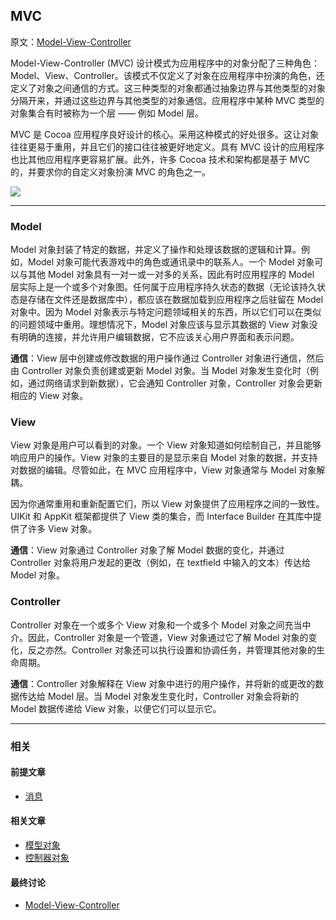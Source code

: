 ## MVC

原文：[Model-View-Controller](https://developer.apple.com/library/archive/documentation/General/Conceptual/DevPedia-CocoaCore/MVC.html#//apple_ref/doc/uid/TP40008195-CH32-SW1)

Model-View-Controller (MVC) 设计模式为应用程序中的对象分配了三种角色：Model、View、Controller。该模式不仅定义了对象在应用程序中扮演的角色，还定义了对象之间通信的方式。这三种类型的对象都通过抽象边界与其他类型的对象分隔开来，并通过这些边界与其他类型的对象通信。应用程序中某种 MVC 类型的对象集合有时被称为一个层 —— 例如 Model 层。

MVC 是 Cocoa 应用程序良好设计的核心。采用这种模式的好处很多。这让对象往往更易于重用，并且它们的接口往往被更好地定义。具有 MVC 设计的应用程序也比其他应用程序更容易扩展。此外，许多 Cocoa 技术和架构都是基于 MVC 的，并要求你的自定义对象扮演 MVC 的角色之一。

![](https://gitee.com/junteng/images/raw/master/img/20220114212040.png)

---

### Model

Model 对象封装了特定的数据，并定义了操作和处理该数据的逻辑和计算。例如，Model 对象可能代表游戏中的角色或通讯录中的联系人。一个 Model 对象可以与其他 Model 对象具有一对一或一对多的关系，因此有时应用程序的 Model 层实际上是一个或多个对象图。任何属于应用程序持久状态的数据（无论该持久状态是存储在文件还是数据库中），都应该在数据加载到应用程序之后驻留在 Model 对象中。因为 Model 对象表示与特定问题领域相关的东西，所以它们可以在类似的问题领域中重用。理想情况下，Model 对象应该与显示其数据的 View 对象没有明确的连接，并允许用户编辑数据，它不应该关心用户界面和表示问题。

**通信**：View 层中创建或修改数据的用户操作通过 Controller 对象进行通信，然后由 Controller 对象负责创建或更新 Model 对象。当 Model 对象发生变化时（例如，通过网络请求到新数据），它会通知 Controller 对象，Controller 对象会更新相应的 View 对象。

### View

View 对象是用户可以看到的对象。一个 View 对象知道如何绘制自己，并且能够响应用户的操作。View 对象的主要目的是显示来自 Model 对象的数据，并支持对数据的编辑。尽管如此，在 MVC 应用程序中，View 对象通常与 Model 对象解耦。

因为你通常重用和重新配置它们，所以 View 对象提供了应用程序之间的一致性。UIKit 和 AppKit 框架都提供了 View 类的集合，而 Interface Builder 在其库中提供了许多 View 对象。

**通信**：View 对象通过 Controller 对象了解 Model 数据的变化，并通过 Controller 对象将用户发起的更改（例如，在 textfield 中输入的文本）传达给 Model 对象。

### Controller

Controller 对象在一个或多个 View 对象和一个或多个 Model 对象之间充当中介。因此，Controller 对象是一个管道，View 对象通过它了解 Model 对象的变化，反之亦然。Controller 对象还可以执行设置和协调任务，并管理其他对象的生命周期。

**通信**：Controller 对象解释在 View 对象中进行的用户操作，并将新的或更改的数据传达给 Model 层。当 Model 对象发生变化时，Controller 对象会将新的 Model 数据传递给 View 对象，以便它们可以显示它。

---

### 相关

#### 前提文章

* [消息](https://github.com/teney97/iOS-CocoaCoreCompetencies-Chinese/blob/main/Content/消息.md)

#### 相关文章

- [模型对象](https://github.com/teney97/iOS-CocoaCoreCompetencies-Chinese/blob/main/Content/模型对象.md)
- [控制器对象](https://github.com/teney97/iOS-CocoaCoreCompetencies-Chinese/blob/main/Content/控制器对象.md)

#### 最终讨论

* [Model-View-Controller](https://developer.apple.com/library/archive/documentation/General/Conceptual/CocoaEncyclopedia/Model-View-Controller/Model-View-Controller.html#//apple_ref/doc/uid/TP40010810-CH14)















